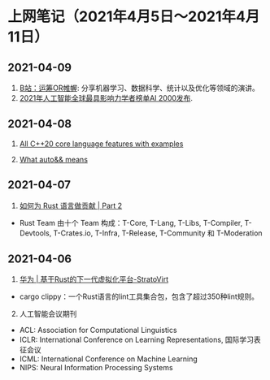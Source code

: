 # 上网笔记（2021年4月5日～2021年4月11日）

## 2021-04-09

1. [B站：运筹OR帷幄][yunchouweiwo]: 分享机器学习、数据科学、统计以及优化等领域的演讲。
2. [2021年人工智能全球最具影响力学者榜单AI 2000发布][ai_2000].

  [yunchouweiwo]: https://www.jiqizhixin.com/articles/2021-04-08-13
  [ai_2000]: https://www.jiqizhixin.com/articles/2021-04-08-5

## 2021-04-08

1. [All C++20 core language features with examples][c++20]

2. [What auto&& means][auto&&]

  [c++20]: https://oleksandrkvl.github.io/2021/04/02/cpp-20-overview.html
  [auto&&]: https://www.fluentcpp.com/2021/04/02/what-auto-means/

## 2021-04-07

1. [如何为 Rust 语言做贡献 | Part 2][rust_contribute_2]
  - Rust Team 由十个 Team 构成：T-Core, T-Lang, T-Libs, T-Compiler, T-Devtools, T-Crates.io, T-Infra, T-Release, T-Community 和 T-Moderation

  [rust_contribute_2]: https://www.yuque.com/chaosbot/rust_magazine_2021/eeblt4

## 2021-04-06

1. [华为 | 基于Rust的下一代虚拟化平台-StratoVirt][stratovirt]
  - cargo clippy：一个Rust语言的lint工具集合包，包含了超过350种lint规则。

  [stratovirt]: https://www.yuque.com/chaosbot/rust_magazine_2021/nc4nvv

2. 人工智能会议期刊
  - ACL: Association for Computational Linguistics
  - ICLR: International Conference on Learning Representations, 国际学习表征会议
  - ICML: International Conference on Machine Learning
  - NIPS: Neural Information Processing Systems
